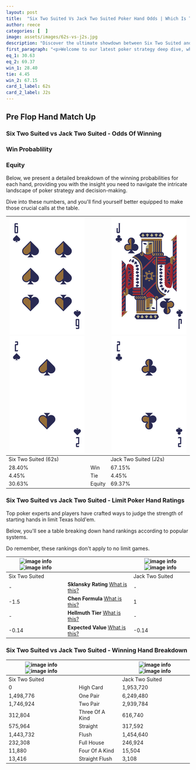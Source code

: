 ```yaml
---
layout: post
title:  "Six Two Suited Vs Jack Two Suited Poker Hand Odds | Which Is The Better Hand In Poker? A Complete Guide"
author: reece
categories: [  ]
image: assets/images/62s-vs-j2s.jpg
description: "Discover the ultimate showdown between Six Two Suited and Jack Two Suited in poker! Uncover the odds, strategies, and scenarios where one hand triumphs over the other. Get ready to up your poker game with this thrilling analysis."
first_paragraph: "<p>Welcome to our latest poker strategy deep dive, where we're pitting two distinct hands against each other in a high-stakes showdown: Six Two Suited vs Jack Two Suited.</p><p>In the dynamic world of poker, every decision counts, and knowing which hand holds the upper hand is key to your success at the table.</p><p>In this article, we'll dissect these two hands, explore the scenarios where one dominates the other, and equip you with the knowledge to make strategic choices that can tip the odds in your favor.</p><p>Get ready to unravel the intriguing dynamics of these poker hands and elevate your game to new heights.</p>"
eq_1: 30.63
eq_2: 69.37
win_1: 28.40
tie: 4.45
win_2: 67.15
card_1_label: 62s
card_2_label: J2s
---
```




[comment]: # (sp0)

## Pre Flop Hand Match Up

<div class="table hand-ratings" markdown="1"> 



### Six Two Suited vs Jack Two Suited - Odds Of Winning


  
<div class="row graphs"> 
<div class="col-lg-6">
    <h3>Win Probablility</h3>
    <canvas id="WinChart"></canvas>
</div>
<div class="col-lg-6">
    <h3>Equity</h3>
    <canvas id="EquityChart"></canvas>
</div>
</div>

  Below, we present a detailed breakdown of the winning probabilities for each hand, providing you with the insight you need to navigate the intricate landscape of poker strategy and decision-making. 

Dive into these numbers, and you'll find yourself better equipped to make those crucial calls at the table.


    
| ![image info](assets/images/hand1/6.png) ![image info](assets/images/hand1/2.png) |  | ![image info](assets/images/hand2/j.png) ![image info](assets/images/hand2/2.png) |
| -------- | -------- | -------- |
| Six Two Suited (62s) |  | Jack Two Suited (J2s) |
| 28.40% | Win | 67.15% |
| 4.45% | Tie | 4.45% |
| 30.63% | Equity | 69.37% |




[comment]: # (sp1)



### Six Two Suited vs Jack Two Suited - Limit Poker Hand Ratings

Top poker experts and players have crafted ways to judge the strength of starting hands in limit Texas hold'em. 

Below, you'll see a table breaking down hand rankings according to popular systems. 

Do remember, these rankings don't apply to no limit games.


    
| ![image info](https://www.riverpairs.com/assets/images/hand1/6.png) ![image info](https://www.riverpairs.com/assets/images/hand1/2.png) |  | ![image info](https://www.riverpairs.com/assets/images/hand2/j.png) ![image info](https://www.riverpairs.com/assets/images/hand2/2.png) |
| -------- | -------- | -------- |
| Six Two Suited |  | Jack Two Suited |
| - | **Sklansky Rating** [What is this?](/sklansky-rating-explained) | - |
| -1.5 | **Chen Formula** [What is this?](/chen-formula-explained) | 1 |
| - | **Hellmuth Tier** [What is this?](/Hellmuth-tier-explained) | - |
| -0.14 | **Expected Value** [What is this?](/expected-value-explained) | -0.14 |




[comment]: # (sp2)



### Six Two Suited vs Jack Two Suited - Winning Hand Breakdown


    
| ![image info](https://www.riverpairs.com/assets/images/hand1/6.png) ![image info](https://www.riverpairs.com/assets/images/hand1/2.png) |  | ![image info](https://www.riverpairs.com/assets/images/hand2/j.png) ![image info](https://www.riverpairs.com/assets/images/hand2/2.png) |
| -------- | -------- | -------- |
| Six Two Suited |  | Jack Two Suited |
| 0 | High Card | 1,953,720 |
| 1,498,776 | One Pair | 6,249,480 |
| 1,746,924 | Two Pair | 2,939,784 |
| 312,804 | Three Of A Kind | 616,740 |
| 575,964 | Straight | 317,592 |
| 1,443,732 | Flush | 1,454,640 |
| 232,308 | Full House | 246,924 |
| 11,880 | Four Of A Kind | 15,504 |
| 13,416 | Straight Flush | 3,108 |




[comment]: # (sp3)



</div>

[comment]: # (sp4)



[comment]: # (sp5)

